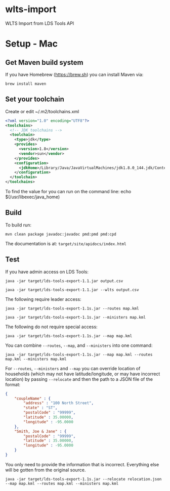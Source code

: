 # wlts-import
WLTS Import from LDS Tools API

# Setup - Mac

## Get Maven build system

If you have Homebrew (https://brew.sh) you can install Maven via:

`brew install maven`

## Set your toolchain

Create or edit ~/.m2/toolchains.xml
```xml
<?xml version="1.0" encoding="UTF8"?>
<toolchains>
  <!-- JDK toolchains -->
  <toolchain>
    <type>jdk</type>
    <provides>
      <version>1.8</version>
      <vendor>sun</vendor>
    </provides>
    <configuration>
      <jdkHome>/Library/Java/JavaVirtualMachines/jdk1.8.0_144.jdk/Contents/Home</jdkHome>
    </configuration>
  </toolchain>
</toolchains>
```

To find the value for <jdkHome> you can run on the command line: echo $(/usr/libexec/java_home)

## Build

To build run:

`mvn clean package javadoc:javadoc pmd:pmd pmd:cpd`

The documentation is at: `target/site/apidocs/index.html`

## Test

If you have admin access on LDS Tools:

`java -jar target/lds-tools-export-1.1.jar output.csv`

`java -jar target/lds-tools-export-1.1.jar --wlts output.csv`

The following require leader access:

`java -jar target/lds-tools-export-1.1s.jar --routes map.kml`

`java -jar target/lds-tools-export-1.1s.jar --ministers map.kml`

The following do not require special access:

`java -jar target/lds-tools-export-1.1s.jar --map map.kml`

You can combine `--routes`, `--map`, and `--ministers` into one command:

`java -jar target/lds-tools-export-1.1s.jar --map map.kml --routes map.kml --ministers map.kml`

For `--routes`, `--ministers` and `--map` you can override location of households
	(which may not have latitude/longitude, or may have incorrect location) by passing `--relocate`
	and then the path to a JSON file of the format:

```JSON
{
	"coupleName" : {
		"address" : "100 North Street",
		"state" : "ST",
		"postalCode" : "99999",
		"latitude" : 35.00000,
		"longitude" : -95.0000
	},
	"Smith, Joe & Jane" : {
		"postalCode" : "99999",
		"latitude" : 35.00000,
		"longitude" : -95.0000
	}
}
```

You only need to provide the information that is incorrect. Everything else will be gotten from the original source.

`java -jar target/lds-tools-export-1.1s.jar --relocate relocation.json --map map.kml --routes map.kml --ministers map.kml`
